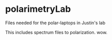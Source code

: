# polarimetryLab
Files needed for the polar-laptops in Justin's lab

This includes spectrum files to polarization.
wow.
